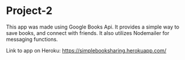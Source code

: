 # Project-2

This app was made using Google Books Api. It provides a simple way to save books, and connect with friends. It also utilizes Nodemailer for messaging functions.

Link to app on Heroku:
https://simplebooksharing.herokuapp.com/